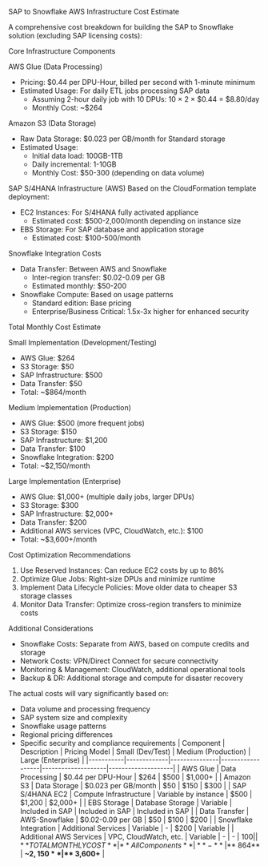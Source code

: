 SAP to Snowflake AWS Infrastructure Cost Estimate

A comprehensive cost breakdown for building the SAP to Snowflake solution (excluding SAP licensing costs):

Core Infrastructure Components

AWS Glue (Data Processing)
- Pricing: $0.44 per DPU-Hour, billed per second with 1-minute minimum 
- Estimated Usage: For daily ETL jobs processing SAP data
  - Assuming 2-hour daily job with 10 DPUs: 10 × 2 × $0.44 = $8.80/day
  - Monthly Cost: ~$264

 Amazon S3 (Data Storage)
- Raw Data Storage: $0.023 per GB/month for Standard storage 
- Estimated Usage: 
  - Initial data load: 100GB-1TB
  - Daily incremental: 1-10GB
  - Monthly Cost: $50-300 (depending on data volume)

 SAP S/4HANA Infrastructure (AWS)
Based on the CloudFormation template deployment:
- EC2 Instances: For S/4HANA fully activated appliance
  - Estimated cost: $500-2,000/month depending on instance size 
- EBS Storage: For SAP database and application storage
  - Estimated cost: $100-500/month

 Snowflake Integration Costs
- Data Transfer: Between AWS and Snowflake
  - Inter-region transfer: $0.02-0.09 per GB 
  - Estimated monthly: $50-200
- Snowflake Compute: Based on usage patterns 
  - Standard edition: Base pricing
  - Enterprise/Business Critical: 1.5x-3x higher for enhanced security

 Total Monthly Cost Estimate

 Small Implementation (Development/Testing)
- AWS Glue: $264
- S3 Storage: $50
- SAP Infrastructure: $500
- Data Transfer: $50
- Total: ~$864/month

 Medium Implementation (Production)
- AWS Glue: $500 (more frequent jobs)
- S3 Storage: $150
- SAP Infrastructure: $1,200
- Data Transfer: $100
- Snowflake Integration: $200
- Total: ~$2,150/month

 Large Implementation (Enterprise)
- AWS Glue: $1,000+ (multiple daily jobs, larger DPUs)
- S3 Storage: $300
- SAP Infrastructure: $2,000+
- Data Transfer: $200
- Additional AWS services (VPC, CloudWatch, etc.): $100
- Total: ~$3,600+/month

 Cost Optimization Recommendations

1. Use Reserved Instances: Can reduce EC2 costs by up to 86% 
2. Optimize Glue Jobs: Right-size DPUs and minimize runtime 
3. Implement Data Lifecycle Policies: Move older data to cheaper S3 storage classes
4. Monitor Data Transfer: Optimize cross-region transfers to minimize costs 

 Additional Considerations

- Snowflake Costs: Separate from AWS, based on compute credits and storage
- Network Costs: VPN/Direct Connect for secure connectivity 
- Monitoring & Management: CloudWatch, additional operational tools
- Backup & DR: Additional storage and compute for disaster recovery

The actual costs will vary significantly based on:
- Data volume and processing frequency
- SAP system size and complexity
- Snowflake usage patterns
- Regional pricing differences
- Specific security and compliance requirements
| Component | Description | Pricing Model | Small (Dev/Test) | Medium (Production) | Large (Enterprise) |
|-----------|-------------|---------------|------------------|--------------------|--------------------|
| AWS Glue | Data Processing | $0.44 per DPU-Hour | $264 | $500 | $1,000+ |
| Amazon S3 | Data Storage | $0.023 per GB/month | $50 | $150 | $300 |
| SAP S/4HANA EC2 | Compute Infrastructure | Variable by instance | $500 | $1,200 | $2,000+ |
| EBS Storage | Database Storage | Variable | Included in SAP | Included in SAP | Included in SAP |
| Data Transfer | AWS-Snowflake | $0.02-0.09 per GB | $50 | $100 | $200 |
| Snowflake Integration | Additional Services | Variable | - | $200 | Variable |
| Additional AWS Services | VPC, CloudWatch, etc. | Variable | - | - | $100 |
| **TOTAL MONTHLY COST** | **All Components** | **-** | **~$864** | **~$2,150** | **~$3,600+** |

